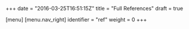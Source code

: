 +++
date = "2016-03-25T16:51:15Z"
title = "Full References"
draft = true

[menu]
  [menu.nav_right]
    identifier = "ref"
    weight = 0
+++
